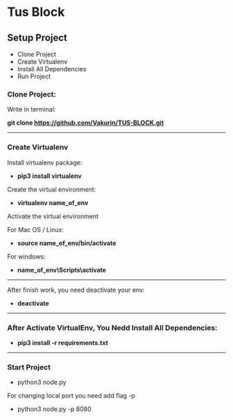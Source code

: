 # Tus Block

## Setup Project

* Clone Project
* Create Virtualenv
* Install All Dependencies
* Run Project


### **Clone Project:**
Write in terminal:

**git clone https://github.com/Vakurin/TUS-BLOCK.git**

---

### **Create Virtualenv**

Install virtualenv package:
* **pip3 install virtualenv**

Create the virtual environment:
* **virtualenv name_of_env**

Activate the virtual environment

For Mac OS / Linux:
* **source name_of_env/bin/activate**

For windows:
* **name_of_env\Scripts\activate**

-----
After finish work, you need deactivate your env:
* **deactivate**

----

### **After Activate VirtualEnv, You Nedd Install All Dependencies:**

* **pip3 install -r requirements.txt**

----

### **Start Project**
* python3 node.py

For changing local port you need add flag -p
* python3 node.py -p 8080
